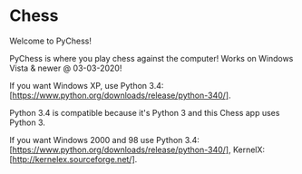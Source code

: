 # Chess
Welcome to PyChess!

PyChess is where you play chess against the computer!
Works on Windows Vista & newer @ 03-03-2020!

If you want Windows XP, use Python 3.4: [https://www.python.org/downloads/release/python-340/]. 

Python 3.4 is compatible because it's Python 3 and this Chess app uses Python 3.

If you want Windows 2000 and 98 use Python 3.4: [https://www.python.org/downloads/release/python-340/], KernelX: [http://kernelex.sourceforge.net/].
